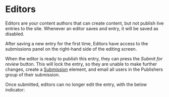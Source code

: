 # Editors
Editors are your content authors that can create content, but not publish live entries to the site. Whenever an editor saves and entry, it will be saved as disabled.

After saving a new entry for the first time, Editors have access to the submissions panel on the right-hand side of the editing screen.

When the editor is ready to publish this entry, they can press the _Submit for review_ button. This will lock the entry, so they are unable to make further changes, create a [Submission](docs:developers/submission) element, and email all users in the Publishers group of their submission.

Once submitted, editors can no longer edit the entry, with the below indicator:
